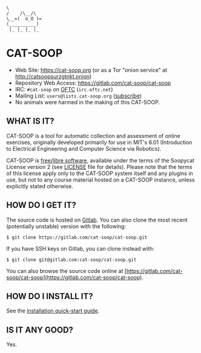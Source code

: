 ```nohighlight
\
/    /\__/\
\__=(  o_O )=
(__________)
 |_ |_ |_ |_
```

# CAT-SOOP

* Web Site: https://cat-soop.org (or as a Tor "onion service" at http://catsoopsurzgtnkt.onion)
* Repository Web Access: https://gitlab.com/cat-soop/cat-soop
* IRC: `#cat-soop` on [OFTC](https://www.oftc.net/) (`irc.oftc.net`)
* Mailing List: `users@lists.cat-soop.org` ([subscribe](https://lists.cat-soop.org/postorius/lists/users.lists.cat-soop.org/))
* No animals were harmed in the making of this CAT-SOOP.

## WHAT IS IT?

CAT-SOOP is a tool for automatic collection and assessment of online exercises,
originally developed primarily for use in MIT's 6.01 (Introduction to
Electrical Engineering and Computer Science via Robotics).

CAT-SOOP is [free/libre software](https://www.gnu.org/philosophy/free-sw.html),
available under the terms of the Soopycat License version 2
(see [LICENSE](https://gitlab.com/cat-soop/cat-soop/blob/master/LICENSE)
file for details).  Please note that the terms of this license apply only to the
CAT-SOOP system itself and any plugins in use, but not to any course material
hosted on a CAT-SOOP instance, unless explicitly stated otherwise.

## HOW DO I GET IT?

The source code is hosted on [Gitlab](https://gitlab.com/cat-soop/cat-soop).
You can also clone the most recent (potentially
unstable) version with the following:
```nohighlight
$ git clone https://gitlab.com/cat-soop/cat-soop.git
```

If you have SSH keys on Gitlab, you can clone instead with:
```nohighlight
$ git clone git@gitlab.com:cat-soop/cat-soop.git
```

You can also browse the source code online at [https://gitlab.com/cat-soop/cat-soop](https://gitlab.com/cat-soop/cat-soop).

## HOW DO I INSTALL IT?

See the [installation quick-start guide](https://cat-soop.org/docs/installing).

## IS IT ANY GOOD?

Yes.
